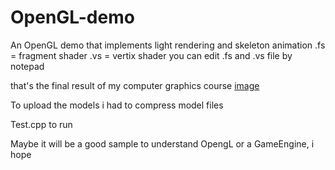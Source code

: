 # OpenGL-demo
An OpenGL demo that implements light rendering and skeleton animation
.fs = fragment shader .vs = vertix shader
you can edit .fs and .vs file by notepad

that's the final result of my computer graphics course
[image](https://user-images.githubusercontent.com/66023115/193698934-f9b1d904-af6b-4f11-a8d3-e5403e085893.png)

To upload the models i had to compress model files

Test.cpp to run

Maybe it will be a good sample to understand OpengL or a GameEngine, i hope
